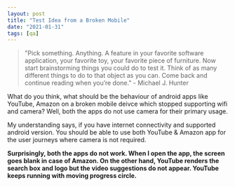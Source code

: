 ```yaml
---
layout: post
title: "Test Idea from a Broken Mobile"
date: "2021-01-31"
tags: [qa]
---
```


> "Pick something. Anything. A feature in your favorite software application, your favorite toy, your favorite piece of furniture. Now start brainstorming things you could do to test it. Think of as many different things to do to that object as you can. Come back and continue reading when you’re done." - Michael J. Hunter

What do you think, what should be the behaviour of android apps like YouTube, Amazon on a broken mobile deivce which stopped supporting wifi and camera? Well, both the apps do not use camera for their primary usage.

My understanding says, if you have internet connectivity and supported android version. You should be able to use both YouTube & Amazon app for the user journeys where camera is not required.

**Surprisingly, both the apps do not work. When I open the app, the screen goes blank in case of Amazon. On the other hand, YouTube renders the search box and logo but the video suggestions do not appear. YouTube keeps running with moving progress circle.**

